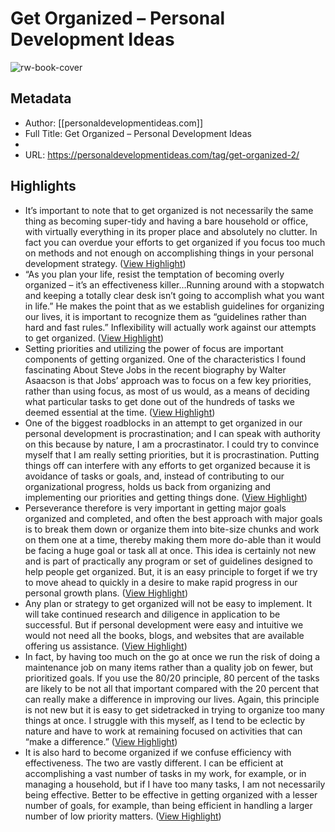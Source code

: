 # Get Organized – Personal Development Ideas

![rw-book-cover](https://readwise-assets.s3.amazonaws.com/static/images/article0.00998d930354.png)

## Metadata
- Author: [[personaldevelopmentideas.com]]
- Full Title: Get Organized – Personal Development Ideas
- 
- URL: https://personaldevelopmentideas.com/tag/get-organized-2/

## Highlights
- It’s important to note that to get organized is not necessarily the same thing as becoming super-tidy and having a bare household or office, with virtually everything in its proper place and absolutely no clutter. In fact you can overdue your efforts to get organized if you focus too much on methods and not enough on accomplishing things in your personal development strategy. ([View Highlight](https://instapaper.com/read/1355684429/14403480))
- “As you plan your life, resist the temptation of becoming overly organized – it’s an effectiveness killer…Running around with a stopwatch and keeping a totally clear desk isn’t going to accomplish what you want in life.” He makes the point that as we establish guidelines for organizing our lives, it is important to recognize them as “guidelines rather than hard and fast rules.” Inflexibility will actually work against our attempts to get organized. ([View Highlight](https://instapaper.com/read/1355684429/14403482))
- Setting priorities and utilizing the power of focus are important components of getting organized. One of the characteristics I found fascinating About Steve Jobs in the recent biography by Walter Asaacson is that Jobs’ approach was to focus on a few key priorities, rather than using focus, as most of us would, as a means of deciding what particular tasks to get done out of the hundreds of tasks we deemed essential at the time. ([View Highlight](https://instapaper.com/read/1355684429/14403483))
- One of the biggest roadblocks in an attempt to get organized in our personal development is procrastination; and I can speak with authority on this because by nature, I am a procrastinator. I could try to convince myself that I am really setting priorities, but it is procrastination. Putting things off can interfere with any efforts to get organized because it is avoidance of tasks or goals, and, instead of contributing to our organizational progress, holds us back from organizing and implementing our priorities and getting things done. ([View Highlight](https://instapaper.com/read/1355684429/14403485))
- Perseverance therefore is very important in getting major goals organized and completed, and often the best approach with major goals is to break them down or organize them into bite-size chunks and work on them one at a time, thereby making them more do-able than it would be facing a huge goal or task all at once. This idea is certainly not new and is part of practically any program or set of guidelines designed to help people get organized. But, it is an easy principle to forget if we try to move ahead to quickly in a desire to make rapid progress in our personal growth plans. ([View Highlight](https://instapaper.com/read/1355684429/14403486))
- Any plan or strategy to get organized will not be easy to implement. It will take continued research and diligence in application to be successful. But if personal development were easy and intuitive we would not need all the books, blogs, and websites that are available offering us assistance. ([View Highlight](https://instapaper.com/read/1355684429/14403488))
- In fact, by having too much on the go at once we run the risk of doing a maintenance job on many items rather than a quality job on fewer, but prioritized goals. If you use the 80/20 principle, 80 percent of the tasks are likely to be not all that important compared with the 20 percent that can really make a difference in improving our lives. Again, this principle is not new but it is easy to get sidetracked in trying to organize too many things at once. I struggle with this myself, as I tend to be eclectic by nature and have to work at remaining focused on activities that can “make a difference.” ([View Highlight](https://instapaper.com/read/1355684429/14403492))
- It is also hard to become organized if we confuse efficiency with effectiveness. The two are vastly different. I can be efficient at accomplishing a vast number of tasks in my work, for example, or in managing a household, but if I have too many tasks, I am not necessarily being effective. Better to be effective in getting organized with a lesser number of goals, for example, than being efficient in handling a larger number of low priority matters. ([View Highlight](https://instapaper.com/read/1355684429/14403493))

